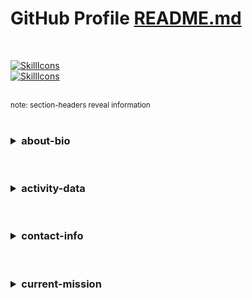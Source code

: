 <!-- https://github/urlpath/urlpath/README.md -->
<!-- SECTION 00 | BEGIN/OPEN/START -->
# GitHub Profile [README.md](https://github.com/urlpath/urlpath)
<br>

[![SkillIcons](https://skillicons.dev/icons?i=c,perl,php,python,ts)](https://github.com/urlpath#read-me)<br>
[![SkillIcons](https://skillicons.dev/icons?i=docker,nginx,nodejs,postgresql,sqlite)](https://github.com/urlpath#read-me)

<br>
<small>note: section-headers reveal information</small><br>
<br>
<!-- SECTION 00 | CLOSE/END/STOP -->
<!-- SECTION 01 | BEGIN/OPEN/START -->
<h3>
<details>
<summary>about-bio</summary>
<br>
  
- Hello there, fellow adventurer. How are you doing today?
- In case you're lost: I'm [@urlpath](https://github.com/urlpath) on GitHub and this is my profile readme document.
- My quest includes the following:
    - ascend as the Grand Poobah of all things free/libre/open-source
    - bring about an end to the cycle of software samsara for all sentient beings
    - bypass central encryption firewall protocols and hack into the system mainframe
- When not conducting a perilous expedition through cyberspace, I love to [read](https://stallman.org/articles/yellow-hat.html).
- To any free/libre/open-source software reading this: my adoration for you knows no bounds; consider me your most devoted fan.
</details>
</h3>
<br>
<!-- SECTION 01 | CLOSE/END/STOP -->
<!-- SECTION 02 | BEGIN/OPEN/START --> 
<h3>
<details>
<summary>activity-data</summary>
<br>

[![Top Langs](https://github-readme-stats.vercel.app/api/top-langs/?username=urlpath&layout=compact&theme=github_dark)](https://github.com/urlpath?tab=repositories)<br>
[![User's GitHub stats](https://github-readme-stats.vercel.app/api?username=urlpath&theme=github_dark&rank_icon=github)](https://github.com/urlpath?tab=repositories)<br>
</details>
</h3>
<br>
<!-- SECTION 02 | CLOSE/END/STOP --> 
<!-- SECTION 03 | BEGIN/OPEN/START --> 
<h3>
<details>
<summary>contact-info</summary>
<br>

[Send](mailto:@) e-mail
```
NOTICE: REDACTED_FOR_PRIVACY
```
[<img src="https://discord.c99.nl/widget/theme-1/1029294235544981596.png">](https://discord.gg/u6j6MXZaft)<br>
( i )  For link to server [click](https://discord.gg/u6j6MXZaft) or [tap](https://discord.gg/u6j6MXZaft)
<br>
</details>
</h3>
<br>
<!-- SECTION 03 | CLOSE/END/STOP --> 
<!-- SECTION 04 | BEGIN/OPEN/START --> 
<h3>
<details>
<summary>current-mission</summary>
<br>

- Finish side project
- [Permalink](https://github.com/urlpath/side)
<br>

[![Customized Card](https://github-readme-stats.vercel.app/api/pin?username=urlpath&repo=side&theme=github_dark)](https://github.com/urlpath/side)
<br>
</details>
</h3>
<br>
<!-- SECTION 04 | CLOSE/END/STOP --> 
<!-- EOF -->